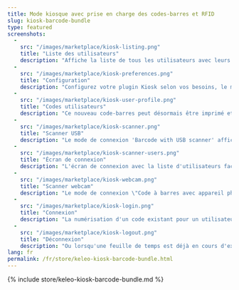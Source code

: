 ```yaml
---
title: Mode kiosque avec prise en charge des codes-barres et RFID
slug: kiosk-barcode-bundle
type: featured
screenshots:
  - 
    src: "/images/marketplace/kiosk-listing.png"
    title: "Liste des utilisateurs"
    description: "Affiche la liste de tous les utilisateurs avec leurs types de codes de connexion configurés"
  - 
    src: "/images/marketplace/kiosk-preferences.png"
    title: "Configuration"
    description: "Configurez votre plugin Kiosk selon vos besoins, le mode de connexion et le format de code dépendent les uns des autres"
  - 
    src: "/images/marketplace/kiosk-user-profile.png"
    title: "Codes utilisateurs"
    description: "Ce nouveau code-barres peut désormais être imprimé et remis à l'utilisateur"
  - 
    src: "/images/marketplace/kiosk-scanner.png"
    title: "Scanner USB"
    description: "Le mode de connexion 'Barcode with USB scanner' affiche un écran comme celui-ci, le champ de saisie est présélectionné et le scanner le soumettra après avoir trouvé un code"
  - 
    src: "/images/marketplace/kiosk-scanner-users.png"
    title: "Écran de connexion"
    description: "L'écran de connexion avec la liste d'utilisateurs facultative activée"
  - 
    src: "/images/marketplace/kiosk-webcam.png"
    title: "Scanner webcam"
    description: "Le mode de connexion \"Code à barres avec appareil photo\" affichera la vidéo de la caméra et recherchera en permanence des codes à barres"
  - 
    src: "/images/marketplace/kiosk-login.png"
    title: "Connexion"
    description: "La numérisation d'un code existant pour un utilisateur démarre une nouvelle feuille de temps"
  - 
    src: "/images/marketplace/kiosk-logout.png"
    title: "Déconnexion"
    description: "Ou lorsqu'une feuille de temps est déjà en cours d'exécution, elle sera arrêtée"
lang: fr
permalink: /fr/store/keleo-kiosk-barcode-bundle.html
---
```


{% include store/keleo-kiosk-barcode-bundle.md %}
